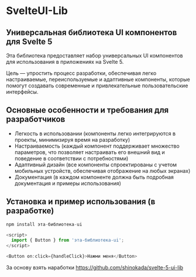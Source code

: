 # SvelteUI-Lib

## Универсальная библиотека UI компонентов для Svelte 5

Эта библиотека предоставляет набор универсальных UI компонентов для использования в приложениях на Svelte 5.

Цель — упростить процесс разработки, обеспечивая легко настраиваемые, переиспользуемые и адаптивные компоненты, которые помогут создавать современные и привлекательные пользовательские интерфейсы.

## Основные особенности и требования для разработчиков

- Легкость в использовании (компоненты легко интегрируются в проекты, минимизируя время на разработку)
- Настраиваемость (каждый компонент поддерживает множество параметров, что позволяет настраивать его внешний вид и поведение в соответствии с потребностями)
- Адаптивный дизайн (все компоненты спроектированы с учетом мобильных устройств, обеспечивая отображение на любых экранах)
- Документация (в каждом компоненте должна быть подробная документация и примеры использования)

## Установка и пример использования (в разработке)

```js
npm install эта-библиотека-ui
```

```js
<script>
  import { Button } from 'эта-библиотека-ui';
</script>

<Button on:click={handleClick}>Нажми меня</Button>
```

За основу взять наработки https://github.com/shinokada/svelte-5-ui-lib
